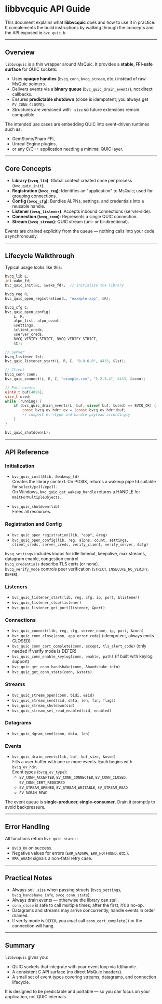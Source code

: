 
# libbvcquic API Guide

This document explains what **libbvcquic** does and how to use it in practice.  
It complements the build instructions by walking through the concepts and the API exposed in `bvc_quic.h`.

---

## Overview

`libbvcquic` is a thin wrapper around MsQuic. It provides a **stable, FFI-safe surface** for QUIC sockets:
- Uses **opaque handles** (`bvcq_conn`, `bvcq_stream`, etc.) instead of raw MsQuic pointers.  
- Delivers events via a **binary queue** (`bvc_quic_drain_events`), not direct callbacks.  
- Ensures **predictable shutdown** (close is idempotent; you always get `EV_CONN_CLOSED`).  
- Structures are versioned with `.size` so future extensions remain compatible.  

The intended use cases are embedding QUIC into event-driven runtimes such as:
- GemStone/Pharo FFI,
- Unreal Engine plugins,
- or any C/C++ application needing a minimal QUIC layer.

---

## Core Concepts

- **Library (`bvcq_lib`)**: Global context created once per process (`bvc_quic_init`).  
- **Registration (`bvcq_reg`)**: Identifies an "application" to MsQuic; used for grouping connections.  
- **Config (`bvcq_cfg`)**: Bundles ALPNs, settings, and credentials into a reusable handle.  
- **Listener (`bvcq_listener`)**: Accepts inbound connections (server-side).  
- **Connection (`bvcq_conn`)**: Represents a single QUIC connection.  
- **Stream (`bvcq_stream`)**: QUIC stream (uni- or bi-directional).  

Events are drained explicitly from the queue — nothing calls into your code asynchronously.

---

## Lifecycle Walkthrough

Typical usage looks like this:

```c
bvcq_lib L;
int wake_fd;
bvc_quic_init(&L, &wake_fd);  // initialize the library

bvcq_reg R;
bvc_quic_open_registration(L, "example-app", &R);

bvcq_cfg C;
bvc_quic_open_config(
    L, R,
    alpn_list, alpn_count,
    &settings,
    &client_creds,
    &server_creds,
    BVCQ_VERIFY_STRICT, BVCQ_VERIFY_STRICT,
    &C);

// Server
bvcq_listener lst;
bvc_quic_listener_start(L, R, C, "0.0.0.0", 4433, &lst);

// Client
bvcq_conn conn;
bvc_quic_connect(L, R, C, "example.com", "1.2.3.4", 4433, &conn);

// Poll events
uint8_t buf[4096];
size_t used;
while (running) {
    if (bvc_quic_drain_events(L, buf, sizeof buf, &used) == BVCQ_OK) {
        const bvcq_ev_hdr* ev = (const bvcq_ev_hdr*)buf;
        // inspect ev->type and handle payload accordingly
    }
}

bvc_quic_shutdown(L);
```

---

## API Reference

### Initialization

- `bvc_quic_init(&lib, &wakeup_fd)`  
  Creates the library context. On POSIX, returns a wakeup pipe fd suitable for `select/poll/epoll`.  
  On Windows, `bvc_quic_get_wakeup_handle` returns a HANDLE for `WaitForMultipleObjects`.

- `bvc_quic_shutdown(lib)`  
  Frees all resources.

### Registration and Config

- `bvc_quic_open_registration(lib, "app", &reg)`  
- `bvc_quic_open_config(lib, reg, alpns, count, settings, client_creds, server_creds, verify_client, verify_server, &cfg)`  

`bvcq_settings` includes knobs for idle timeout, keepalive, max streams, datagram enable, congestion control.  
`bvcq_credentials` describe TLS certs (or none).  
`bvcq_verify_mode` controls peer verification (`STRICT`, `INSECURE_NO_VERIFY`, `DEFER`).

### Listeners

- `bvc_quic_listener_start(lib, reg, cfg, ip, port, &listener)`  
- `bvc_quic_listener_stop(listener)`  
- `bvc_quic_listener_get_port(listener, &port)`  

### Connections

- `bvc_quic_connect(lib, reg, cfg, server_name, ip, port, &conn)`  
- `bvc_quic_conn_close(conn, app_error_code)` (idempotent, always emits CLOSED)  
- `bvc_quic_conn_cert_complete(conn, accept, tls_alert_code)` (only needed if verify mode is DEFER)  
- `bvc_quic_conn_enable_keylog(conn, enable, path)` (if built with keylog support)  
- `bvc_quic_get_conn_handshake(conn, &handshake_info)`  
- `bvc_quic_get_conn_stats(conn, &stats)`  

### Streams

- `bvc_quic_stream_open(conn, bidi, &sid)`  
- `bvc_quic_stream_send(sid, data, len, fin, flags)`  
- `bvc_quic_stream_shutdown(sid)`  
- `bvc_quic_stream_set_read_enabled(sid, enabled)`  

### Datagrams

- `bvc_quic_dgram_send(conn, data, len)`  

### Events

- `bvc_quic_drain_events(lib, buf, buf_size, &used)`  
  Fills a user buffer with one or more events. Each begins with `bvcq_ev_hdr`.  
  Event types (`bvcq_ev_type`):  
  - `EV_CONN_ACCEPTED`, `EV_CONN_CONNECTED`, `EV_CONN_CLOSED`, `EV_CONN_CERT_REQUIRED`  
  - `EV_STREAM_OPENED`, `EV_STREAM_WRITABLE`, `EV_STREAM_READ`  
  - `EV_DGRAM_READ`  

The event queue is **single-producer, single-consumer**. Drain it promptly to avoid backpressure.

---

## Error Handling

All functions return `bvc_quic_status`:
- `BVCQ_OK` on success.  
- Negative values for errors (`ERR_BADARG`, `ERR_NOTFOUND`, etc.).  
- `ERR_AGAIN` signals a non-fatal retry case.

---

## Practical Notes

- Always set `.size` when passing structs (`bvcq_settings`, `bvcq_handshake_info`, `bvcq_conn_stats`).  
- Always drain events — otherwise the library can stall.  
- `conn_close` is safe to call multiple times; after the first, it’s a no-op.  
- Datagrams and streams may arrive concurrently; handle events in order drained.  
- If verify mode is `DEFER`, you *must* call `conn_cert_complete()` or the connection will hang.  

---

## Summary

`libbvcquic` gives you:  
- QUIC sockets that integrate with your event loop via fd/handle.  
- A consistent C API surface (no direct MsQuic headers).  
- A small set of event types covering streams, datagrams, and connection lifecycle.  

It is designed to be predictable and portable — so you can focus on your application, not QUIC internals.
